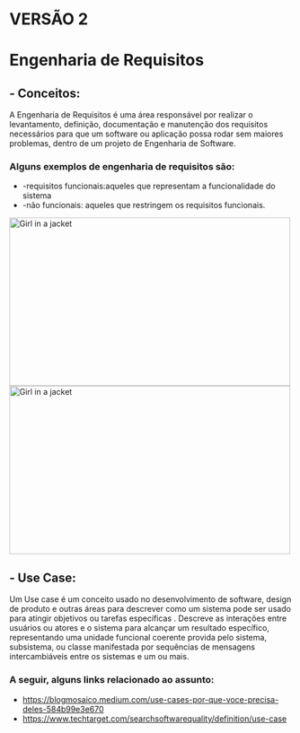 # VERSÃO 2
# Engenharia de Requisitos
## - Conceitos:
A Engenharia de Requisitos é uma área responsável por realizar o levantamento, definição, documentação e manutenção dos requisitos necessários para que um software ou aplicação possa rodar sem maiores problemas, dentro de um projeto de Engenharia de Software.
### Alguns exemplos de engenharia de requisitos são:
* -requisitos funcionais:aqueles que representam a funcionalidade do sistema
* -não funcionais: aqueles que restringem os requisitos funcionais.
<img src="https://blog-static.infra.grancursosonline.com.br/wp-content/uploads/2020/03/10121622/inni.png" alt="Girl in a jacket" width="500" height="300">
<img src="https://blog-static.infra.grancursosonline.com.br/wp-content/uploads/2020/05/20154259/Cascata.png" alt="Girl in a jacket" width="500" height="300">

## - Use Case:
Um Use case é um conceito usado no desenvolvimento de software, design de produto e outras áreas para descrever como um sistema pode ser usado para atingir objetivos ou tarefas específicas . Descreve as interações entre usuários ou atores e o sistema para alcançar um resultado específico, representando uma unidade funcional coerente provida pelo sistema, subsistema, ou classe manifestada por sequências de mensagens intercambiáveis entre os sistemas e um ou mais.

### A seguir,  alguns links relacionado ao assunto:
- https://blogmosaico.medium.com/use-cases-por-que-voce-precisa-deles-584b99e3e670
- https://www.techtarget.com/searchsoftwarequality/definition/use-case
